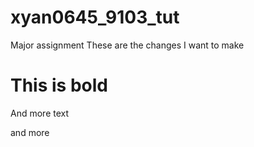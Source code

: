# xyan0645_9103_tut

Major assignment
These are the changes I want to make

# This is bold

And more text

and more